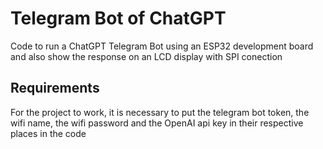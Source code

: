 # Telegram Bot of ChatGPT
Code to run a ChatGPT Telegram Bot using an ESP32 development board and also show the response on an LCD display with SPI conection
## Requirements
For the project to work, it is necessary to put the telegram bot token, the wifi name, the wifi password and the OpenAI api key in their respective places in the code
